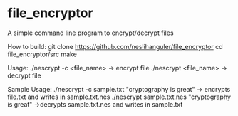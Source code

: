 # file_encryptor
A simple command line program to encrypt/decrypt files

How to build:
git clone https://github.com/neslihanguler/file_encryptor
cd file_encryptor/src
make

Usage:
./nescrypt -c <file_name> <password>  -> encrypt file
./nescrypt <file_name> <password> -> decrypt file

Sample Usage:
./nescrypt -c sample.txt "cryptography is great" -> encrypts file.txt and writes in sample.txt.nes
./nescrypt sample.txt.nes "cryptography is great" ->decrypts sample.txt.nes and writes in sample.txt

